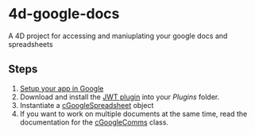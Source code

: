 # 4d-google-docs
A 4D project for accessing and maniuplating your google docs and spreadsheets

## Steps
1. [Setup your app in Google](https://github.com/macMikey/4d-google-docs/blob/master/README/1.%20Setup%20Google.md)
2. Download and install the [JWT plugin](https://github.com/miyako/4d-plugin-jwt) into your *Plugins* folder.
3. Instantiate a [cGoogleSpreadsheet](https://github.com/macMikey/4d-google-docs/blob/master/Documentation/Classes/cGoogleSpreadsheet.md) object
4. If you want to work on multiple documents at the same time, read the documentation for the [cGoogleComms](https://github.com/macMikey/4d-google-docs/blob/master/Documentation/Classes/cGoogleComms.md#using-comms-across-multiple-objects-simultaneously) class.
